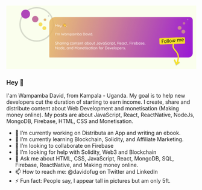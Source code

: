 <img src="https://github.com/davidofug/davidofug/blob/main/Twitter%20cover%20-%202022.jpg" alt="Profile Cover" />

### Hey 👋
I'am Wampamba David, from Kampala - Uganda. My goal is to help new developers cut the duration of starting to earn income.
I create, share and distribute content about Web Development and monetisation (Making money online). My posts are about JavaScript, React, ReactNative, NodeJs, MongoDB, Firebase, HTML, CSS and Monetisation. 

- 🔭 I’m currently working on Distributa an App and writing an ebook.
- 🌱 I’m currently learning Blockchain, Solidity, and Affiliate Marketing.
- 👯 I’m looking to collaborate on Firebase
- 🤔 I’m looking for help with Solidity, Web3 and Blockchain
- 💬 Ask me about HTML, CSS, JavaScript, React, MongoDB, SQL, Firebase, ReactNative, and Making money online.
- 📫 How to reach me: @davidofug on Twitter and LinkedIn
- ⚡ Fun fact: People say, I appear tall in pictures but am only 5ft.
